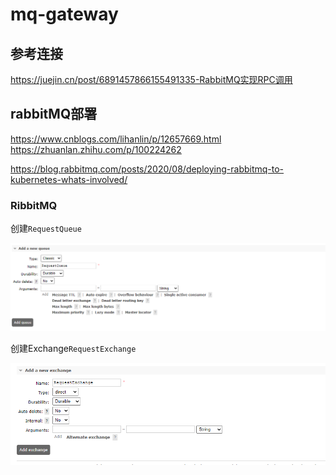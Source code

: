 # mq-gateway

## 参考连接
https://juejin.cn/post/6891457866155491335-RabbitMQ实现RPC调用

## rabbitMQ部署
https://www.cnblogs.com/lihanlin/p/12657669.html
https://zhuanlan.zhihu.com/p/100224262

https://blog.rabbitmq.com/posts/2020/08/deploying-rabbitmq-to-kubernetes-whats-involved/

### RibbitMQ
创建`RequestQueue`



![image-20210917162736015](.\images\image-20210917162736015.png)

创建Exchange`RequestExchange`

![image-20210917162845548](.\images\image-20210917162845548.png)
